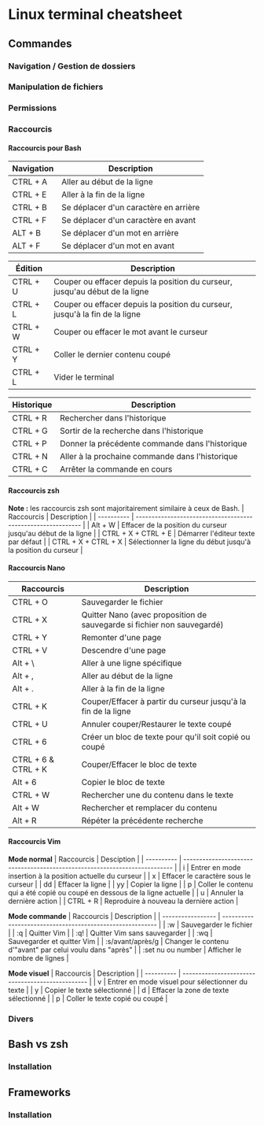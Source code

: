 # Linux terminal cheatsheet

## Commandes

### Navigation / Gestion de dossiers

### Manipulation de fichiers

### Permissions

### Raccourcis
#### Raccourcis pour Bash

| Navigation | Description                           |
| ---------- | ------------------------------------- |
| CTRL + A   | Aller au début de la ligne            |
| CTRL + E   | Aller à la fin de la ligne            |
| CTRL + B   | Se déplacer d'un caractère en arrière |
| CTRL + F   | Se déplacer d'un caractère en avant   |
| ALT + B    | Se déplacer d'un mot en arrière       |
| ALT + F    | Se déplacer d'un mot en avant         |


| Édition  | Description                                                                 |
| -------- | --------------------------------------------------------------------------- |
| CTRL + U | Couper ou effacer depuis la position du curseur, jusqu'au début de la ligne |
| CTRL + L | Couper ou effacer depuis la position du curseur, jusqu'à la fin de la ligne |
| CTRL + W | Couper ou effacer le mot avant le curseur                                   |
| CTRL + Y | Coller le dernier contenu coupé                                             |
| CTRL + L | Vider le terminal                                                           |


| Historique | Description                                     |
| ---------- | ----------------------------------------------- |
| CTRL + R   | Rechercher dans l'historique                    |
| CTRL + G   | Sortir de la recherche dans l'historique        |
| CTRL + P   | Donner la précédente commande dans l'historique |
| CTRL + N   | Aller à la prochaine commande dans l'historique |
| CTRL + C   | Arrêter la commande en cours                    |

#### Raccourcis zsh
**Note :** les raccourcis zsh sont majoritairement similaire à ceux de Bash.
| Raccourcis | Description                                                  |
| ---------- | ------------------------------------------------------------ |
| Alt + W    | Effacer de la position du curseur jusqu'au début de la ligne |
| CTRL + X + CTRL + E | Démarrer l'éditeur texte par défaut                 |
| CTRL + X + CTRL + X | Sélectionner la ligne du début jusqu'à la position du curseur |



#### Raccourcis Nano
| Raccourcis          | Description                                                             |
| ------------------- | ----------------------------------------------------------------------- |
| CTRL + O            | Sauvegarder le fichier                                                  |
| CTRL + X            | Quitter Nano (avec proposition de sauvegarde si fichier non sauvegardé) |
| CTRL + Y            | Remonter d'une page                                                     |
| CTRL + V            | Descendre d'une page                                                    |
| Alt + \             | Aller à une ligne spécifique                                            |
| Alt + ,             | Aller au début de la ligne                                              |
| Alt + .             | Aller à la fin de la ligne                                              |
| CTRL + K            | Couper/Effacer à partir du curseur jusqu'à la fin de la ligne           |
| CTRL + U            | Annuler couper/Restaurer le texte coupé                                 |
| CTRL + 6            | Créer un bloc de texte pour qu'il soit copié ou coupé                   |
| CTRL + 6 & CTRL + K | Couper/Effacer le bloc de texte                                         |
| Alt + 6             | Copier le bloc de texte                                                 |
| CTRL + W            | Rechercher une du contenu dans le texte                                 |
| Alt + W             | Rechercher et remplacer du contenu                                      |
| Alt + R             | Répéter la précédente recherche                                         |

#### Raccourcis Vim
**Mode normal** 
| Raccourcis | Desciption                                                                 |
| ---------- | -------------------------------------------------------------------------- |
| i          | Entrer en mode insertion à la position actuelle du curseur                 |
| x          | Effacer le caractère sous le curseur                                       |
| dd         | Effacer la ligne                                                           |
| yy         | Copier la ligne                                                            |
| p          | Coller le contenu qui a été copié ou coupé en dessous de la ligne actuelle |
| u          | Annuler la dernière action                                                 |
| CTRL + R   | Reproduire à nouveau la dernière action                                    |

**Mode commande**
| Raccourcis        | Description                                               |
| ----------------- | --------------------------------------------------------- |
| :w                | Sauvegarder le fichier                                    |
| :q                | Quitter Vim                                               |
| :q!               | Quitter Vim sans sauvegarder                              |
| :wq               | Sauvegarder et quitter Vim                                |
| :s/avant/après/g  | Changer le contenu d'"avant" par celui voulu dans "après" |
| :set nu ou number | Afficher le nombre de lignes                              |

**Mode visuel**
| Raccourcis | Description                                      |
| ---------- | ------------------------------------------------ |
| v          | Entrer en mode visuel pour sélectionner du texte |
| y          | Copier le texte sélectionné                      |
| d          | Effacer la zone de texte sélectionné             |
| p          | Coller le texte copié ou coupé                   |


### Divers

## Bash vs zsh

### Installation

## Frameworks

### Installation
